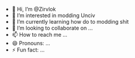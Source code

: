 - 👋 Hi, I’m @Zirvlok
- 👀 I’m interested in modding Unciv
- 🌱 I’m currently learning how do to modding shit
- 💞️ I’m looking to collaborate on ...
- 📫 How to reach me ...
- 😄 Pronouns: ...
- ⚡ Fun fact: ...

<!---
Zirvlok/Zirvlok is a ✨ special ✨ repository because its `README.md` (this file) appears on your GitHub profile.
You can click the Preview link to take a look at your changes.
--->
